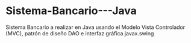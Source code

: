 # Sistema-Bancario---Java
Sistema Bancario a realizar en Java usando el Modelo Vista Controlador (MVC), patrón de diseño DAO e interfaz gráfica javax.swing
